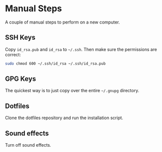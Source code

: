 # Manual Steps

A couple of manual steps to perform on a new computer.

## SSH Keys

Copy `id_rsa.pub` and `id_rsa` to `~/.ssh`. Then make sure the permissions are correct:

```bash
sudo chmod 600 ~/.ssh/id_rsa ~/.ssh/id_rsa.pub
```

## GPG Keys

The quickest way is to just copy over the entire `~/.gnupg` directory.

## Dotfiles

Clone the dotfiles repository and run the installation script.

## Sound effects

Turn off sound effects.
